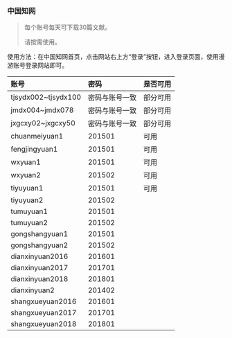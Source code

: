 ### 中国知网

> 每个账号每天可下载30篇文献。
> 
> 请按需使用。

使用方法：在中国知网首页，点击网站右上方“登录”按钮，进入登录页面，使用漫游账号登录网站即可。


|   账号     |   密码      | 是否可用 |
|:---------|:---------|:---------|
|tjsydx002~tjsydx100 | 密码与账号一致|部分可用 |
|jmdx004~jmdx078    | 密码与账号一致| 部分可用|
|jxgcxy02~jxgcxy50 | 密码与账号一致 | 部分可用|
| chuanmeiyuan1 | 201501 |可用|
| fengjingyuan1 | 201501 | 可用|
| wxyuan1 | 201501 | 可用 |
| wxyuan2 | 201502 | 可用 |
| tiyuyuan1 | 201501 |可用  |
| tiyuyuan2 | 201502 | |
| tumuyuan1 | 201501 | |
| tumuyuan2 | 201502 | |
| gongshangyuan1 | 201501 | |
| gongshangyuan2 | 201502 | |
| dianxinyuan2016 | 201601 | |
| dianxinyuan2017 | 201701 | |
| dianxinyuan2018 | 201801 | |
| dianxinyuan2 | 201402 | |
| shangxueyuan2016 | 201601 | |
| shangxueyuan2017 | 201701 | |
| shangxueyuan2018 | 201801 | |